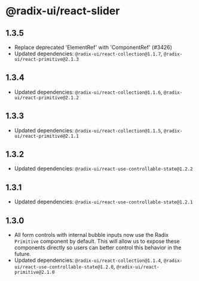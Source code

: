 # @radix-ui/react-slider

## 1.3.5

- Replace deprecated 'ElementRef' with 'ComponentRef' (#3426)
- Updated dependencies: `@radix-ui/react-collection@1.1.7`, `@radix-ui/react-primitive@2.1.3`

## 1.3.4

- Updated dependencies: `@radix-ui/react-collection@1.1.6`, `@radix-ui/react-primitive@2.1.2`

## 1.3.3

- Updated dependencies: `@radix-ui/react-collection@1.1.5`, `@radix-ui/react-primitive@2.1.1`

## 1.3.2

- Updated dependencies: `@radix-ui/react-use-controllable-state@1.2.2`

## 1.3.1

- Updated dependencies: `@radix-ui/react-use-controllable-state@1.2.1`

## 1.3.0

- All form controls with internal bubble inputs now use the Radix `Primitive` component by default. This will allow us to expose these components directly so users can better control this behavior in the future.
- Updated dependencies: `@radix-ui/react-collection@1.1.4`, `@radix-ui/react-use-controllable-state@1.2.0`, `@radix-ui/react-primitive@2.1.0`
